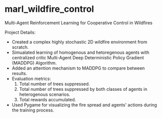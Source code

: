 # marl_wildfire_control
Multi-Agent Reinforcement Learning for Cooperative Control in Wildfires

Project Details:
  - Created a complex highly stochastic 2D wildfire environment from scratch.
  - Simualated learning of homogenous and hetoregenous agents with centralized critic Multi-Agent Deep Deterministic Policy Gradient (MADDPG) Algorithm.
  - Added an attention mechanism to MADDPG to compare between results.
  - Evaluation metrics:
    1. Total number of trees suppressed.
    2. Total number of trees suppressed by both classes of agents in heterogenous scenarios.
    3. Total rewards accumulated.
  - Used Pygame for visualizing the fire spread and agents' actions during the training process.
